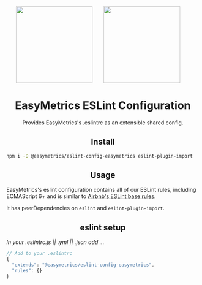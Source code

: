 <div align="center">
  <img width="200" height="200"
    src="https://cdn.worldvectorlogo.com/logos/eslint.svg">
  <a href="https://github.com/easymetrics">
    <img width="200" height="200" vspace="" hspace="25"
      src="https://worldvectorlogo.com/logos/easymetrics.svg">
  </a>
  <h1>EasyMetrics ESLint Configuration</h1>
  <p>Provides EasyMetrics's .eslintrc as an extensible shared config.<p>
</div>

<h2 align="center">Install</h2>

```bash
npm i -D @easymetrics/eslint-config-easymetrics eslint-plugin-import
```

<h2 align="center">Usage</h2>

EasyMetrics's eslint configuration contains all of our ESLint rules, including ECMAScript 6+ and is similar to [Airbnb's ESLint base rules](https://github.com/airbnb/javascript/tree/master/packages/eslint-config-airbnb-base). 

It has peerDependencies on `eslint` and `eslint-plugin-import`.

<h2 align="center">eslint setup</h2>

_In your .eslintrc.js || .yml || .json add ..._

```js
// Add to your .eslintrc
{
  "extends": "@easymetrics/eslint-config-easymetrics",
  "rules": {}
}
```
